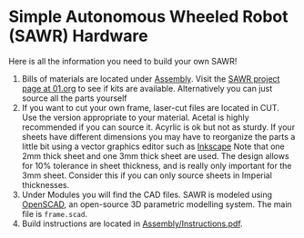 # Simple Autonomous Wheeled Robot (SAWR) Hardware

Here is all the information you need to build your own SAWR!
  1. Bills of materials are located under [Assembly](Assembly).
  Visit the [SAWR project page at 01.org](https://01.org/sawr) to see if kits are available.
  Alternatively you can just source all the parts yourself
  2. If you want to cut your own frame, laser-cut files are located in CUT.
  Use the version appropriate to your material.
  Acetal is highly recommended if you can source it.
  Acyrlic is ok but not as sturdy.
  If your sheets have different dimensions you may have to reorganize the parts 
  a little bit using a vector graphics editor such as [Inkscape](https://inkscape.org/)
  Note that one 2mm thick sheet and one 3mm thick sheet are used.
  The design allows for 10% tolerance in sheet thickness, and is really only important for the 3mm sheet.
  Consider this if you can only source sheets in Imperial thicknesses. 
  3. Under Modules you will find the CAD files.
  SAWR is modeled using [OpenSCAD](http://www.openscad.org/), an open-source 3D parametric modelling system.
  The main file is ``frame.scad``.
  4. Build instructions are located in [Assembly/Instructions.pdf](Assembly/Instructions.pdf).
